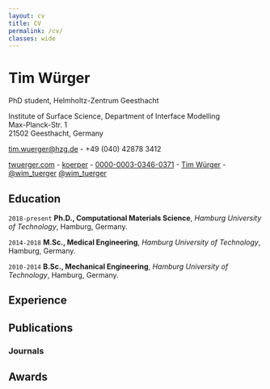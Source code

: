 ```yaml
---
layout: cv
title: CV
permalink: /cv/
classes: wide
---
```


# Tim Würger
PhD student, Helmholtz-Zentrum Geesthacht  

Institute of Surface Science, Department of Interface Modelling<br/>
Max-Planck-Str. 1<br/>
21502 Geesthacht, Germany<br/>

<a href="tim.wuerger@hzg.de">tim.wuerger@hzg.de</a> - +49 (040) 42878 3412

<div id="webaddress">
  <a href="https://twuerger.com"><i class="fas fa-home"></i> twuerger.com</a> - 
  <a href="https://github.com/koerper"><i class="fab fa-github"></i> koerper</a> - 
  <a href="https://orcid.org/0000-0003-0346-0371"><i class="ai ai-orcid"></i> 0000-0003-0346-0371</a> - 
  <a href="https://www.researchgate.net/profile/Tim_Wuerger"><i class="ai ai-researchgate"></i> Tim Würger</a> - 
  <a href="https://twitter.com/wim_tuerger"><i class="fab fa-twitter"></i> @wim_tuerger</a>
  <a href="https://www.linkedin.com/in/tim-wuerger/"><i class="fab fa-fw fa-linkedin"></i> @wim_tuerger</a>
</div>



## Education
`2018-present`
**Ph.D., Computational Materials Science**, *Hamburg University of Technology*, Hamburg, Germany.

`2014-2018`
**M.Sc., Medical Engineering**, *Hamburg University of Technology*, Hamburg, Germany.

`2010-2014`
**B.Sc., Mechanical Engineering**, *Hamburg University of Technology*, Hamburg, Germany.

## Experience

## Publications
### Journals

## Awards








<!-- ### Footer

Last updated: May 2013 -->



